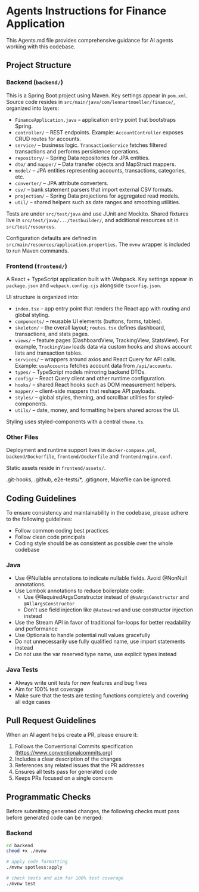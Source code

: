 # Agents Instructions for Finance Application

This Agents.md file provides comprehensive guidance for AI agents working with this codebase.

## Project Structure

### Backend (`backend/`)

This is a Spring Boot project using Maven. Key settings appear in `pom.xml`. Source code resides in `src/main/java/com/lennartmoeller/finance/`, organized into layers:

- `FinanceApplication.java` – application entry point that bootstraps Spring.
- `controller/` – REST endpoints. Example: `AccountController` exposes CRUD routes for accounts.
- `service/` – business logic. `TransactionService` fetches filtered transactions and performs persistence operations.
- `repository/` – Spring Data repositories for JPA entities.
- `dto/` and `mapper/` – Data transfer objects and MapStruct mappers.
- `model/` – JPA entities representing accounts, transactions, categories, etc.
- `converter/` – JPA attribute converters.
- `csv/` – bank statement parsers that import external CSV formats.
- `projection/` – Spring Data projections for aggregated read models.
- `util/` – shared helpers such as date ranges and smoothing utilities.

Tests are under `src/test/java` and use JUnit and Mockito. Shared fixtures live in `src/test/java/.../testbuilder/`, and additional resources sit in `src/test/resources`.

Configuration defaults are defined in `src/main/resources/application.properties`. The `mvnw` wrapper is included to run Maven commands.

### Frontend (`frontend/`)

A React + TypeScript application built with Webpack. Key settings appear in `package.json` and `webpack.config.cjs` alongside `tsconfig.json`.

UI structure is organized into:

- `index.tsx` – app entry point that renders the React app with routing and global styling.
- `components/` – reusable UI elements (buttons, forms, tables).
- `skeleton/` – the overall layout; `routes.tsx` defines dashboard, transactions, and stats pages.
- `views/` – feature pages (DashboardView, TrackingView, StatsView). For example, `TrackingView` loads data via custom hooks and shows account lists and transaction tables.
- `services/` – wrappers around axios and React Query for API calls. Example: `useAccounts` fetches account data from `/api/accounts`.
- `types/` – TypeScript models mirroring backend DTOs.
- `config/` – React Query client and other runtime configuration.
- `hooks/` – shared React hooks such as DOM measurement helpers.
- `mapper/` – client-side mappers that reshape API payloads.
- `styles/` – global styles, theming, and scrollbar utilities for styled-components.
- `utils/` – date, money, and formatting helpers shared across the UI.

Styling uses styled-components with a central `theme.ts`.

### Other Files

Deployment and runtime support lives in `docker-compose.yml`, `backend/Dockerfile`, `frontend/Dockerfile` and `frontend/nginx.conf`.

Static assets reside in `frontend/assets/`.

.git-hooks, .github, e2e-tests/*, .gitignore, Makefile can be ignored.

## Coding Guidelines

To ensure consistency and maintainability in the codebase, please adhere to the following guidelines:

- Follow common coding best practices
- Follow clean code principals
- Coding style should be as consistent as possible over the whole codebase

### Java

- Use @Nullable annotations to indicate nullable fields. Avoid @NonNull annotations.
- Use Lombok annotations to reduce boilerplate code:
  - Use @RequiredArgsConstructor instead of `@NoArgsConstructor` and `@AllArgsConstructor`
  - Don't use field injection like `@Autowired` and use constructor injection instead
- Use the Stream API in favor of traditional for-loops for better readability and performance
- Use Optionals to handle potential null values gracefully
- Do not unnecessarily use fully qualified name, use import statements instead
- Do not use the var reserved type name, use explicit types instead

### Java Tests

- Always write unit tests for new features and bug fixes
- Aim for 100% test coverage
- Make sure that the tests are testing functions completely and covering all edge cases

## Pull Request Guidelines

When an AI agent helps create a PR, please ensure it:

1. Follows the Conventional Commits specification (https://www.conventionalcommits.org)
2. Includes a clear description of the changes
3. References any related issues that the PR addresses
4. Ensures all tests pass for generated code
6. Keeps PRs focused on a single concern

## Programmatic Checks

Before submitting generated changes, the following checks must pass before generated code can be merged:

### Backend

```bash
cd backend
chmod +x ./mvnw

# apply code formatting
./mvnw spotless:apply

# check tests and aim for 100% test coverage
./mvnw test
```
